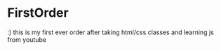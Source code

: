 # FirstOrder
:)
this is my first ever order after taking html/css classes and learning js from youtube
